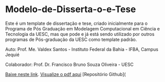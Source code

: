# Modelo-de-Disserta-o-e-Tese
Este é um template de dissertação e tese, criado inicialmente para o Programa de Pós Graduação em Modelagem Computacional em Ciência e Tecnologia da UESC,
mas que pode e já está sendo utilizado por outros programas de Pós-graduação da UESC como template padrão.

Auto: Prof. Me. Valdex Santos - Instituto Federal da Bahia - IFBA, Campus Jequié

Colaborador: Prof. Dr. Francisco Bruno Souza Oliveira - UESC

[Baixe neste link](https://github.com/waldexsantos/Modelo-de-Disserta-o-e-Tese/archive/master.zip).
[Visualize o pdf aqui](https://github.com/waldexsantos/Modelo-de-Disserta-o-e-Tese/blob/master/UESC_Modelo_de_disserta__o_tese.pdf)
[Repositório Github](
